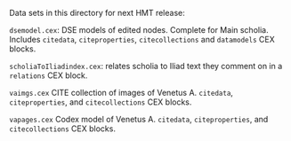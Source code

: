 Data sets in this directory for next HMT release:


`dsemodel.cex`:  DSE models of edited nodes.  Complete for Main scholia.  Includes `citedata`, `citeproperties`, `citecollections` and `datamodels` CEX blocks.


`scholiaToIliadindex.cex`: relates scholia to Iliad text they comment on in a `relations` CEX block.

`vaimgs.cex` CITE collection of images of Venetus A.  `citedata`, `citeproperties`, and `citecollections`  CEX blocks.

`vapages.cex` Codex model of Venetus A.  `citedata`, `citeproperties`, and `citecollections`  CEX blocks.
